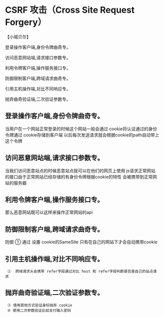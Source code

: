 # CSRF 攻击（Cross Site Request Forgery）

【小城贝尔】

登录操作客户端,身份令牌曲奇专。

访问恶意网站端,请求接口参数专。

利用令牌客户端,操作服务接口专。

防御限制客户端,跨域请求曲奇专。

引用主机操作端,对比不同响应专。

抛弃曲奇验证端,二次验证参数专。

## 登录操作客户端,身份令牌曲奇专。
   当用户在一个网站正常登录的时候这个网站一般会通过
   cookie将认证通过的身份令牌通过 cookie存储到客户端
   以后每次发送请求就会根据cookie的path自动带上这个令牌
## 访问恶意网站端,请求接口参数专。
   当我们访问恶意站点的时候恶意站点就可以在他们的网页上使用
   js请求正常网站的接口由于正常网站已经存储的有身份令牌根据cookie的特性
   会被携带到正常网站的服务器 
## 利用令牌客户端,操作服务接口专。
   那么恶意网站既可以这样来操作正常网站的api
## 防御限制客户端,跨域请求曲奇专。
   防御
     ① 通过 设置 cookie的SameSite 只有在自己的网站下才会自动携带cookie
## 引用主机操作端,对比不同响应专。
     ②  跨域请求头会携带 refer字段通过对比 host 和 refer字段判断是否是自己的站点请求 
## 抛弃曲奇验证端,二次验证参数专。
     ③ 使用其他方式验证身份抛弃 cookie
     ④ 使用二次参数验证比如支付输入密码

